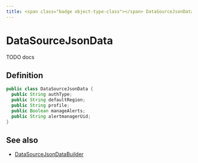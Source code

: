 ```yaml
---
title: <span class="badge object-type-class"></span> DataSourceJsonData
---
```

# <span class="badge object-type-class"></span> DataSourceJsonData

TODO docs

## Definition

```java
public class DataSourceJsonData {
  public String authType;
  public String defaultRegion;
  public String profile;
  public Boolean manageAlerts;
  public String alertmanagerUid;
}
```
## See also

 * <span class="badge builder"></span> [DataSourceJsonDataBuilder](./builder-DataSourceJsonDataBuilder.md)
